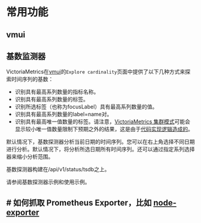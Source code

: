 # 常用功能

## vmui



## 基数监测器

VictoriaMetrics在[vmui](chang-yong-gong-neng.md#vmui)的`Explore cardinality`页面中提供了以下几种方式来探索时间序列的基数：

* 识别具有最高系列数量的指标名称。
* 识别具有最高系列数量的标签。
* 识别所选标签（也称为focusLabel）具有最高系列数量的值。
* 识别具有最高系列数量的label=name对。
* 识别具有最高唯一值数量的标签。请注意，[VictoriaMetrics 集群模式](victoriametrics/ji-qun-mo-shi.md)可能会显示较小唯一值数量限制下预期之外的结果，这是由于[代码实现逻辑造成的](https://github.com/VictoriaMetrics/VictoriaMetrics/blob/5a6e617b5e41c9170e7c562aecd15ee0c901d489/app/vmselect/netstorage/netstorage.go#L1039-L1045)。

默认情况下，基数探测器分析当前日期的时间序列。您可以在右上角选择不同日期进行分析。默认情况下，将分析所选日期所有时间序列。还可以通过指定系列选择器来缩小分析范围。

基数探测器构建在/api/v1/status/tsdb之上。

请参阅基数探测器示例和使用示例。

## # 如何抓取 Prometheus Exporter，比如 [node-exporter](https://github.com/prometheus/node\_exporter) <a href="#how-to-scrape-prometheus-exporters-such-as-node-exporter" id="how-to-scrape-prometheus-exporters-such-as-node-exporter"></a>



